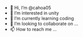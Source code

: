 - 👋 Hi, I’m @cahoa05
- 👀 I’m interested in unity
- 🌱 I’m currently learning coding    
- 💞️ I’m looking to collaborate on ...
- 📫 How to reach me ...

<!---
cahoa05/cahoa05 is a ✨ special ✨ repository because its `README.md` (this file) appears on your GitHub profile.
You can click the Preview link to take a look at your changes.
--->
